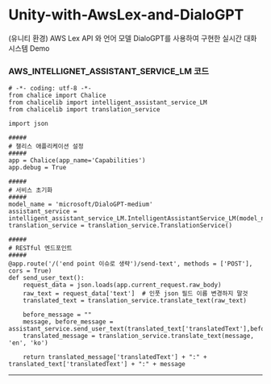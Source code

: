 # Unity-with-AwsLex-and-DialoGPT
(유니티 환경) AWS Lex API 와 언어 모델 DialoGPT를 사용하여 구현한 실시간 대화 시스템 Demo



### AWS_INTELLIGNET_ASSISTANT_SERVICE_LM 코드


    # -*- coding: utf-8 -*-
    from chalice import Chalice
    from chalicelib import intelligent_assistant_service_LM
    from chalicelib import translation_service

    import json

    #####
    # 챌리스 애플리케이션 설정
    #####
    app = Chalice(app_name='Capabilities')
    app.debug = True

    #####
    # 서비스 초기화
    #####
    model_name = 'microsoft/DialoGPT-medium'
    assistant_service = intelligent_assistant_service_LM.IntelligentAssistantService_LM(model_name)
    translation_service = translation_service.TranslationService()

    #####
    # RESTful 엔드포인트
    #####
    @app.route('/('end point 이슈로 생략')/send-text', methods = ['POST'], cors = True)
    def send_user_text():
        request_data = json.loads(app.current_request.raw_body)
        raw_text = request_data['text']  # 인풋 json 필드 이름 변경하지 말것
        translated_text = translation_service.translate_text(raw_text)

        before_message = ""
        message, before_message = assistant_service.send_user_text(translated_text['translatedText'],before_message)
        translated_message = translation_service.translate_text(message, 'en', 'ko')

        return translated_message['translatedText'] + ":" + translated_text['translatedText'] + ":" + message
        


---------------

